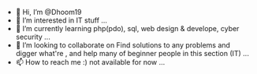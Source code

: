 - 👋 Hi, I’m @Dhoom19
- 👀 I’m interested in IT stuff ...
- 🌱 I’m currently learning php(pdo), sql, web design & develope, cyber security ...
- 💞️ I’m looking to collaborate on Find solutions to any problems and digger what're , and help many of beginner people in this section (IT) ...
- 📫 How to reach me :) not available for now ...

<!---
Dhoom19/Dhoom19 is a ✨ special ✨ repository because its `README.md` (this file) appears on your GitHub profile.
You can click the Preview link to take a look at your changes.
--->

